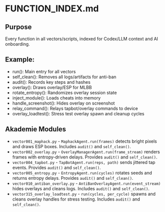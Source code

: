 # FUNCTION_INDEX.md

## Purpose
Every function in all vectors/scripts, indexed for Codex/LLM context and AI onboarding.

## Example:
- run(): Main entry for all vectors
- self_clean(): Removes all logs/artifacts for anti-ban
- audit(): Records key steps and hashes
- overlay(): Draws overlay/ESP for MLBB
- rotate_entropy(): Randomizes overlay session state
- inject_module(): Loads cheats into memory
- handle_screenshot(): Hides overlay on screenshot
- relay_command(): Relays tapbot/overlay commands to device
- overlay_loadtest(): Stress test overlay spawn and cleanup cycles

## Akademie Modules
- `vector001_maphack.py` - `MaphackAgent.run(frames)` detects bright pixels and draws ESP boxes. Includes `audit()` and `self_clean()`.
- `vector002_overlay.py` - `OverlayManagerAgent.run(frame_stream)` renders frames with entropy-driven delays. Provides `audit()` and `self_clean()`.
- `vector004_tapbot.py` - `TapBotAgent.run(reps, path)` sends jittered tap events. Provides `audit()` and `self_clean()`.
- `vector005_entropy.py` - `EntropyAgent.run(cycles)` rotates seeds and returns entropy delays. Provides `audit()` and `self_clean()`.
- `vector010_antiban_overlay.py` - `AntiBanOverlayAgent.run(event_stream)` hides overlays and cleans logs. Includes `audit()` and `self_clean()`.
- `vector315_overlay_loadtest.py` - `run(cycles, per_cycle)` spawns and cleans overlay handles for stress testing. Includes `audit()` and `self_clean()`.
